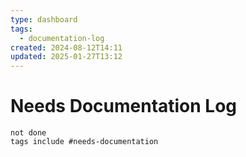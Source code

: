 ```yaml
---
type: dashboard
tags:
  - documentation-log
created: 2024-08-12T14:11
updated: 2025-01-27T13:12
---
```

# Needs Documentation Log
```tasks
not done
tags include #needs-documentation    
```